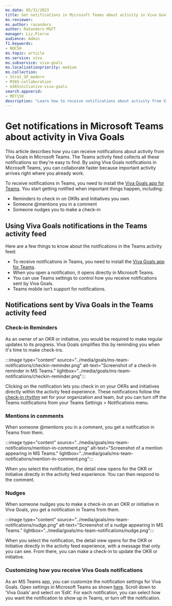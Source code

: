 ```yaml
---
ms.date: 05/31/2023
title: Get notifications in Microsoft Teams about activity in Viva Goals 
ms.reviewer: 
ms.author: rasanders
author: RaSanders-MSFT
manager: Liz.Pierce
audience: Admin
f1.keywords:
- NOCSH
ms.topic: article
ms.service: viva
ms.subservice: viva-goals
ms.localizationpriority: medium
ms.collection:  
- Strat_SP_modern
- M365-collaboration
- m365initiative-viva-goals  
search.appverid:
- MET150
description: "Learn how to receive notifications about activity from Viva Goals in Microsoft Teams."
---
```


# Get notifications in Microsoft Teams about activity in Viva Goals 

This article describes how you can receive notifications about activity from Viva Goals in Microsoft Teams. The Teams activity feed collects all these notifications so they're easy to find. By using Viva Goals notifications in Microsoft Teams, you can collaborate faster because important activity arrives right where you already work. 

To receive notifications in Teams, you need to install the [Viva Goals app for Teams](configure-ms-teams-integration.md). You start getting notified when important things happen, including: 

- Reminders to check in on OKRs and Initiatives you own 
- Someone @mentions you in a comment 
- Someone nudges you to make a check-in 

## Using Viva Goals notifications in the Teams activity feed 

Here are a few things to know about the notifications in the Teams activity feed: 

- To receive notifications in Teams, you need to install the [Viva Goals app for Teams](configure-ms-teams-integration.md). 
- When you open a notification, it opens directly in Microsoft Teams. 
- You can use Teams settings to control how you receive notifications sent by Viva Goals. 
- Teams mobile isn’t support for notifications. 

## Notifications sent by Viva Goals in the Teams activity feed 

### Check-in Reminders 

As an owner of an OKR or initiative, you would be required to make regular updates to its progress. Viva Goals simplifies this by reminding you when it's time to make check-ins. 

:::image type="content" source="../media/goals/ms-team-notifications/checkin-reminder.png" alt-text="Screenshot of a check-in reminder in MS Teams." lightbox="../media/goals/ms-team-notifications/checkin-reminder.png":::

Clicking on the notification lets you check in on your OKRs and initiatives directly within the activity feed experience. These notifications follow the [check-in rhythm](check-in-reminders.md) set for your organization and team, but you can turn off the Teams notifications from your Teams Settings > Notifications menu.

### Mentions in comments 

When someone @mentions you in a comment, you get a notification in Teams from them. 

:::image type="content" source="../media/goals/ms-team-notifications/mention-in-comment.png" alt-text="Screenshot of a mention appearing in MS Teams." lightbox="../media/goals/ms-team-notifications/mention-in-comment.png":::

When you select the notification, the detail view opens for the OKR or Initiative directly in the activity feed experience. You can then respond to the comment. 

### Nudges

When someone nudges you to make a check-in on an OKR or initiative in Viva Goals, you get a notification in Teams from them. 

:::image type="content" source="../media/goals/ms-team-notifications/nudge.png" alt-text="Screenshot of a nudge appearing in MS Teams." lightbox="../media/goals/ms-team-notifications/nudge.png":::

When you select the notification, the detail view opens for the OKR or Initiative directly in the activity feed experience, with a message that only you can see. From there, you can make a check-in to update the OKR or initiative. 

### Customizing how you receive Viva Goals notifications 

As an MS Teams app, you can customize the notification settings for Viva Goals. Open settings in Microsoft Teams as shown [here](https://support.microsoft.com/en-us/office/manage-notification-settings-348672f7-9ed0-4b96-86ed-d6fdcecb4096). Scroll down to ‘Viva Goals’ and select on ‘Edit’. For each notification, you can select how you want the notification to show up in Teams, or turn off the notification. 